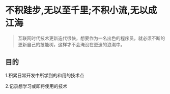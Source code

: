 # 不积跬步,无以至千里;不积小流,无以成江海

> 互联网时代技术更新迭代很快，想要作为一名出色的程序员，就必须不断的更新自己的技能树，这样才不会淹没在更迭的浪潮中。

## 目的

1.积累日常开发中所学到的和用的技术点

2.记录想学习或即将使用的技术
